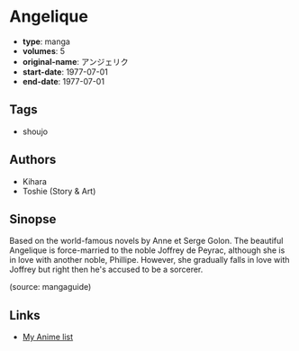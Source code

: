 # Angelique

-   **type**: manga
-   **volumes**: 5
-   **original-name**: アンジェリク
-   **start-date**: 1977-07-01
-   **end-date**: 1977-07-01

## Tags

-   shoujo

## Authors

-   Kihara
-   Toshie (Story & Art)

## Sinopse

Based on the world-famous novels by Anne et Serge Golon. The beautiful Angelique is force-married to the noble Joffrey de Peyrac, although she is in love with another noble, Phillipe. However, she gradually falls in love with Joffrey but right then he's accused to be a sorcerer.

(source: mangaguide)

## Links

-   [My Anime list](https://myanimelist.net/manga/12872/Angelique)
